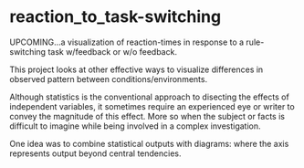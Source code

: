 # reaction_to_task-switching
UPCOMING...a visualization of reaction-times in response to a rule-switching task w/feedback or w/o feedback.

This project looks at other effective ways to visualize differences in observed pattern between conditions/environments. 

Although statistics is the conventional approach to disecting the effects of independent variables, it sometimes require an experienced eye or
  writer to convey the magnitude of this effect. More so when the subject or facts is difficult to imagine while being involved 
  in a complex investigation.
  
One idea was to combine statistical outputs with diagrams: where the axis represents output beyond central tendencies.
